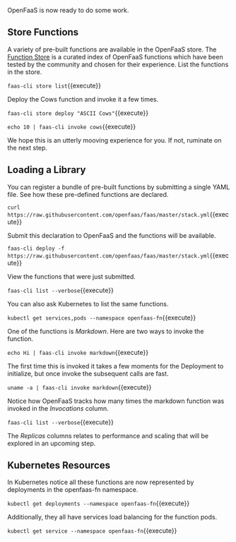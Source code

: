 OpenFaaS is now ready to do some work. 

## Store Functions ##

A variety of pre-built functions are available in the OpenFaaS store. The [Function Store](https://github.com/openfaas/store) is a curated index of OpenFaaS functions which have been tested by the community and chosen for their experience. List the functions in the store.

`faas-cli store list`{{execute}}

Deploy the Cows function and invoke it a few times.

`faas-cli store deploy "ASCII Cows"`{{execute}}

`echo 10 | faas-cli invoke cows`{{execute}}

We hope this is an utterly mooving experience for you. If not, ruminate on the next step.

## Loading a Library ##
You can register a bundle of pre-built functions by submitting a single YAML file. See how these pre-defined functions are declared.

`curl https://raw.githubusercontent.com/openfaas/faas/master/stack.yml`{{execute}}

Submit this declaration to OpenFaaS and the functions will be available.

`faas-cli deploy -f https://raw.githubusercontent.com/openfaas/faas/master/stack.yml`{{execute}}

View the functions that were just submitted.

`faas-cli list --verbose`{{execute}}

You can also ask Kubernetes to list the same functions.

`kubectl get services,pods --namespace openfaas-fn`{{execute}}

One of the functions is _Markdown_. Here are two ways to invoke the function.

`echo Hi | faas-cli invoke markdown`{{execute}}

The first time this is invoked it takes a few moments for the Deployment to initialize, but once invoke the subsequent calls are fast.

`uname -a | faas-cli invoke markdown`{{execute}}

Notice how OpenFaaS tracks how many times the markdown function was invoked in the _Invocations_ column.

`faas-cli list --verbose`{{execute}}

The _Replicas_ columns relates to performance and scaling that will be explored in an upcoming step.

## Kubernetes Resources ##

In Kubernetes notice all these functions are now represented by deployments in the openfaas-fn namespace.

`kubectl get deployments --namespace openfaas-fn`{{execute}}

Additionally, they all have services load balancing for the function pods.

`kubectl get service --namespace openfaas-fn`{{execute}}